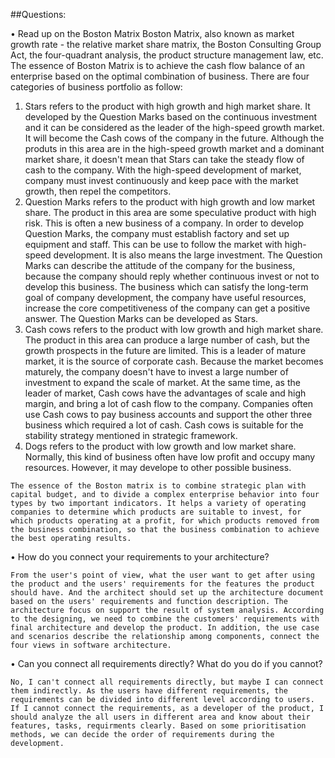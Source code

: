 ##Questions:

• Read up on the Boston Matrix
  Boston Matrix, also known as market growth rate - the relative market share matrix, the Boston Consulting Group Act, the four-quadrant analysis, the product structure management law, etc. The essence of Boston Matrix is to achieve the cash flow balance of an enterprise based on the optimal combination of business. There are four categories of business portfolio as follow:
  1. Stars refers to the product with high growth and high market share. It developed by the Question Marks based on the continuous investment and it can be considered as the leader of the high-speed growth market. It will become the Cash cows of the company in the future. Although the produts in this area are in the high-speed growth market and a dominant market share, it doesn't mean that Stars can take the steady flow of cash to the company. With the high-speed development of market, company must invest continuously and keep pace with the market growth, then repel the competitors.
  2. Question Marks refers to the product with high growth and low market share. The product in this area are some speculative product with  high risk. This is often a new business of a company. In order to develop Question Marks, the company must establish factory and set up equipment and staff. This can be use to follow the market with high-speed development. It is also means the large investment. The Question Marks can describe the attitude of the company for the business, because the company should reply whether continuous invest or not to develop this business. The business which can satisfy the long-term goal of company development, the company have useful resources, increase the core competitiveness of the company can get a positive answer. The Question Marks can be developed as Stars.
  3. Cash cows refers to the product with low growth and high market share. The product in this area can produce a large number of cash, but the growth prospects in the future are limited. This is a leader of mature market, it is the source of corporate cash. Because the market becomes maturely, the company doesn't have to invest a large number of investment to expand the scale of market. At the same time, as the leader of market, Cash cows have the advantages of scale and high margin, and bring a lot of cash flow to the company. Companies often use Cash cows to pay business accounts and support the other three business which required a lot of cash. Cash cows is suitable for the stability strategy mentioned in strategic framework.
  4. Dogs refers to the product with low growth and low market share. Normally, this kind of business often have low profit and occupy many resources. However, it may develope to other possible business.
    
    The essence of the Boston matrix is to combine strategic plan with capital budget, and to divide a complex enterprise behavior into four types by two important indicators. It helps a variety of operating companies to determine which products are suitable to invest, for which products operating at a profit, for which products removed from the business combination, so that the business combination to achieve the best operating results.
  
• How do you connect your requirements to your architecture?
    
    From the user's point of view, what the user want to get after using the product and the users' requirements for the features the product should have. And the architect should set up the architecture document based on the users' requirements and function description. The architecture focus on support the result of system analysis. According to the designing, we need to combine the customers' requirements with final architecture and develop the product. In addition, the use case and scenarios describe the relationship among components, connect the four views in software architecture.
  
• Can you connect all requirements directly? What do you do if you cannot?
    
    No, I can't connect all requirements directly, but maybe I can connect them indirectly. As the users have different requirements, the requirements can be divided into different level according to users. If I cannot connect the requirements, as a developer of the product, I should analyze the all users in different area and know about their features, tasks, requirments clearly. Based on some prioritisation methods, we can decide the order of requirements during the development.
